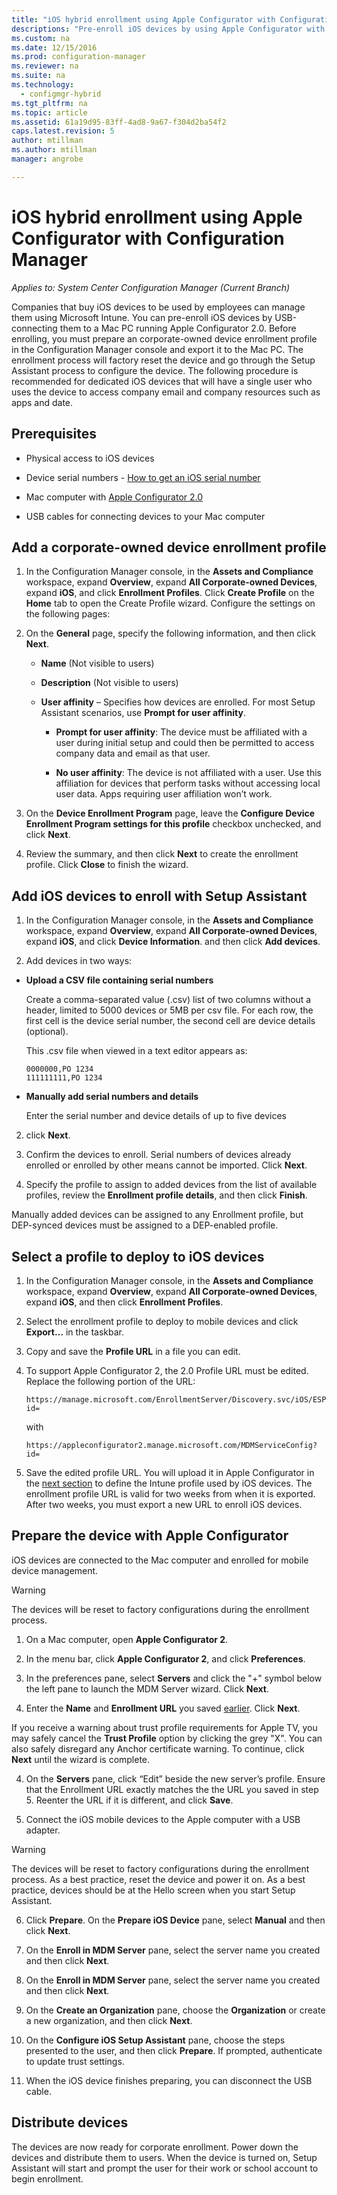 ```yaml
---
title: "iOS hybrid enrollment using Apple Configurator with Configuration Manager | Microsoft Docs"
descriptions: "Pre-enroll iOS devices by using Apple Configurator with Configuration Manager."
ms.custom: na
ms.date: 12/15/2016
ms.prod: configuration-manager
ms.reviewer: na
ms.suite: na
ms.technology:
  - configmgr-hybrid
ms.tgt_pltfrm: na
ms.topic: article
ms.assetid: 61a19d95-83ff-4ad8-9a67-f304d2ba54f2
caps.latest.revision: 5
author: mtillmanms.author: mtillmanmanager: angrobe

---
```

# iOS hybrid enrollment using Apple Configurator with Configuration Manager*Applies to: System Center Configuration Manager (Current Branch)*
Companies that buy iOS devices to be used by employees can manage them using Microsoft Intune. You can pre-enroll iOS devices by USB-connecting them to a Mac PC running Apple Configurator 2.0. Before enrolling, you must prepare an corporate-owned device enrollment profile in the Configuration Manager console and export it to the Mac PC. The enrollment process will factory reset the device and go through the Setup Assistant process to configure the device. The following procedure is recommended for dedicated iOS devices that will have a single user who uses the device to access company email and company resources such as apps and date.  

## Prerequisites  

-   Physical access to iOS devices  

-   Device serial numbers - [How to get an iOS serial number](https://support.apple.com/en-us/HT204308)  

-   Mac computer with [Apple Configurator 2.0](http://go.microsoft.com/fwlink/?LinkId=518017)  

-   USB cables for connecting devices to your Mac computer  

## Add a corporate-owned device enrollment profile

1.  In the Configuration Manager console, in the **Assets and Compliance** workspace, expand **Overview**, expand **All Corporate-owned Devices**, expand **iOS**, and click **Enrollment Profiles**. Click **Create Profile** on the **Home** tab to open the Create Profile wizard. Configure the settings on the following pages:  

2.  On the **General** page, specify the following information, and then click **Next**.  

    -   **Name** (Not visible to users)  

    -   **Description** (Not visible to users)  

    -   **User affinity** – Specifies how devices are enrolled. For most Setup Assistant scenarios, use **Prompt for user affinity**.  

        -   **Prompt for user affinity**: The device must be affiliated with a user during initial setup and could then be permitted to access company data and email as that user.  

        -   **No user affinity**: The device is not affiliated with a user. Use this affiliation for devices that perform tasks without accessing local user data. Apps requiring user affiliation won’t work.  

3.  On the **Device Enrollment Program** page, leave the **Configure Device Enrollment Program settings for this profile** checkbox unchecked, and click **Next**.  

4.  Review the summary, and then click **Next** to create the enrollment profile. Click **Close** to finish the wizard.  

## Add iOS devices to enroll with Setup Assistant

1.  In the Configuration Manager console, in the **Assets and Compliance** workspace, expand **Overview**, expand **All Corporate-owned Devices**, expand **iOS**, and click **Device Information**. and then click **Add devices**.

2.  Add devices in two ways:  

  - **Upload a CSV file containing serial numbers**

      Create a comma-separated value (.csv) list of two columns without a header, limited to 5000 devices or 5MB per csv file. For each row, the first cell is the device serial number, the second cell are device details (optional).

      This .csv file when viewed in a text editor appears as:  

      ```  
      0000000,PO 1234  
      111111111,PO 1234  
      ```  

  - **Manually add serial numbers and details**

      Enter the serial number and device details of up to five devices  

2. click **Next**.  

3. Confirm the devices to enroll. Serial numbers of devices already enrolled or enrolled by other means cannot be imported. Click **Next**.  

4. Specify the profile to assign to added devices from the list of available profiles, review the **Enrollment profile details**, and then click **Finish**.

Manually added devices can be assigned to any Enrollment profile, but DEP-synced devices must be assigned to a DEP-enabled profile.  

## Select a profile to deploy to iOS devices

1.  In the Configuration Manager console, in the **Assets and Compliance** workspace, expand **Overview**, expand **All Corporate-owned Devices**, expand **iOS**, and then click **Enrollment Profiles**.

2.  Select the enrollment profile to deploy to mobile devices and click **Export…** in the taskbar.

3.  Copy and save the **Profile URL** in a file you can edit.   

4.  To support Apple Configurator 2, the 2.0 Profile URL must be edited. Replace the following portion of the URL:  

    ```  
    https://manage.microsoft.com/EnrollmentServer/Discovery.svc/iOS/ESProxy?id=  

    ```  

     with  

    ```  
    https://appleconfigurator2.manage.microsoft.com/MDMServiceConfig?id=  

    ```

5.  Save the edited profile URL. You will upload it in Apple Configurator in the [next section](#prepare-the-device-with-apple-configurator) to define the Intune profile used by iOS devices.  The enrollment profile URL is valid for two weeks from when it is exported. After two weeks, you must export a new URL to enroll iOS devices.

## Prepare the device with Apple Configurator

iOS devices are connected to the Mac computer and enrolled for mobile device management.  

> [!WARNING]  
>  The devices will be reset to factory configurations during the enrollment process.  

1.  On a Mac computer, open **Apple Configurator 2**.  

2.  In the menu bar, click **Apple Configurator 2**, and click **Preferences**.  

2.  In the preferences pane, select **Servers** and click the "+" symbol below the left pane to launch the MDM Server wizard. Click **Next**.  

3.  Enter the **Name** and **Enrollment URL** you saved [earlier](#select-a-profile-to-deploy-to-iOS-devices). Click **Next**.  

   If you receive a warning about trust profile requirements for Apple TV, you may safely cancel the **Trust Profile** option by clicking the grey "X". You can also safely disregard any Anchor certificate warning. To continue, click **Next** until the wizard is complete.  

4.  On the **Servers** pane, click “Edit” beside the new server’s profile. Ensure that the Enrollment URL exactly matches the the URL you saved in step 5. Reenter the URL if it is different, and click **Save**.  

5.  Connect the iOS mobile devices to the Apple computer with a USB adapter.  

  > [!WARNING]  
  >  The devices will be reset to factory configurations during the enrollment process. As a best practice, reset the device and power it on. As a best practice, devices should be at the Hello screen when you start Setup Assistant.  

6.  Click **Prepare**. On the **Prepare iOS Device** pane, select **Manual** and then click **Next**.  

7.  On the **Enroll in MDM Server** pane, select the server name you created and then click **Next**.  

8.  On the **Enroll in MDM Server** pane, select the server name you created and then click **Next**.  

9. On the **Create an Organization** pane, choose the **Organization** or create a new organization, and then click **Next**.  

10. On the **Configure iOS Setup Assistant** pane, choose the steps presented to the user, and then click **Prepare**. If prompted, authenticate to update trust settings.  

11. When the iOS device finishes preparing, you can disconnect the USB cable.  

## Distribute devices

The devices are now ready for corporate enrollment. Power down the devices and distribute them to users. When the device is turned on, Setup Assistant will start and prompt the user for their work or school account to begin enrollment.
